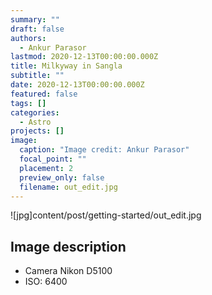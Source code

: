 ```yaml
---
summary: ""
draft: false
authors:
  - Ankur Parasor
lastmod: 2020-12-13T00:00:00.000Z
title: Milkyway in Sangla
subtitle: ""
date: 2020-12-13T00:00:00.000Z
featured: false
tags: []
categories:
  - Astro
projects: []
image:
  caption: "Image credit: Ankur Parasor"
  focal_point: ""
  placement: 2
  preview_only: false
  filename: out_edit.jpg
---
```

![jpg]content/post/getting-started/out_edit.jpg
## Image description
- Camera Nikon D5100
- ISO: 6400